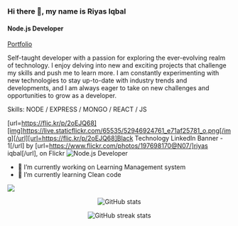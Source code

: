 ### Hi there 👋, my name is **Riyas Iqbal**
#### Node.js Developer

[Portfolio](https://riyas-iqbal.netlify.app)

Self-taught developer with a passion for exploring the ever-evolving realm of technology. I enjoy delving into new and exciting projects that challenge my skills and push me to learn more. I am constantly experimenting with new technologies to stay up-to-date with industry trends and developments, and I am always eager to take on new challenges and opportunities to grow as a developer.

Skills: NODE / EXPRESS / MONGO / REACT / JS 

[url=https://flic.kr/p/2oEJQ68][img]https://live.staticflickr.com/65535/52946924761_e71af25781_o.png[/img][/url][url=https://flic.kr/p/2oEJQ68]Black Technology LinkedIn Banner - 1[/url] by [url=https://www.flickr.com/photos/197698170@N07/]riyas iqbal[/url], on Flickr
![Node.js Developer](https://live.staticflickr.com/65535/52946924761_e71af25781_o.png)
- 🔭 I’m currently working on Learning Management system 
- 🌱 I’m currently learning Clean code

![](https://komarev.com/ghpvc/?username=Riyas-iqbal&color=green)

<div align='center'>
 
![GitHub stats](https://github-readme-stats.vercel.app/api?username=Riyas-iqbal&show_icons=true)  

<!-- ![Top Langs](https://github-readme-stats.vercel.app/api/top-langs/?username=Riyas-iqbal&layout=compact) -->

![GitHub streak stats](https://streak-stats.demolab.com/?user=Riyas-iqbal)  
<div/>

